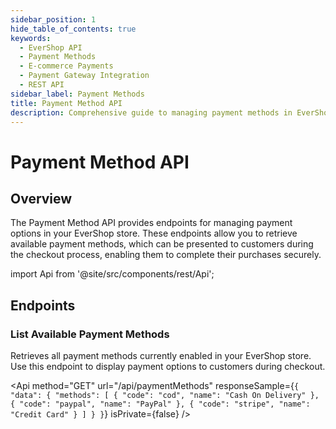 ```yaml
---
sidebar_position: 1
hide_table_of_contents: true
keywords:
  - EverShop API
  - Payment Methods
  - E-commerce Payments
  - Payment Gateway Integration
  - REST API
sidebar_label: Payment Methods
title: Payment Method API
description: Comprehensive guide to managing payment methods in EverShop. Learn how to retrieve available payment options, configure payment gateways, and integrate with your checkout process.
---
```


# Payment Method API

## Overview

The Payment Method API provides endpoints for managing payment options in your EverShop store. These endpoints allow you to retrieve available payment methods, which can be presented to customers during the checkout process, enabling them to complete their purchases securely.

import Api from '@site/src/components/rest/Api';

## Endpoints

### List Available Payment Methods

Retrieves all payment methods currently enabled in your EverShop store. Use this endpoint to display payment options to customers during checkout.

<Api
method="GET"
url="/api/paymentMethods"
responseSample={`{
  "data": {
    "methods": [
      {
        "code": "cod",
        "name": "Cash On Delivery"
      },
      {
        "code": "paypal",
        "name": "PayPal"
      },
      {
        "code": "stripe",
        "name": "Credit Card"
      }
    ]
  }
}`}
isPrivate={false}
/>
